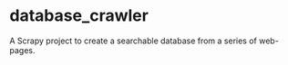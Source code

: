 database_crawler
================

A Scrapy project to create a searchable database from a series of web-pages.